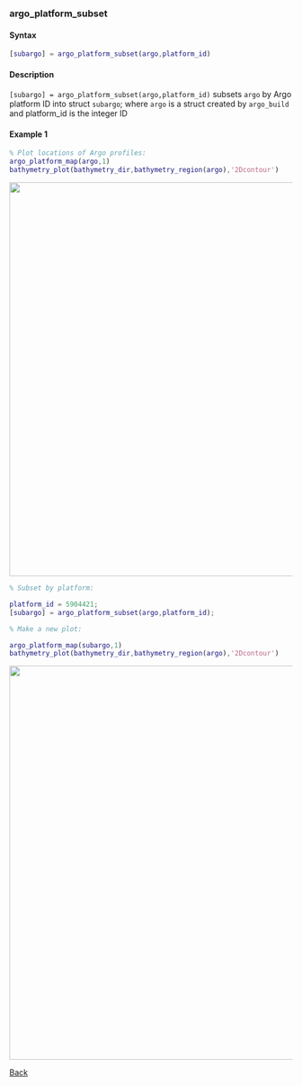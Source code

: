 ### argo_platform_subset

#### Syntax

```Matlab
[subargo] = argo_platform_subset(argo,platform_id) 
```
#### Description

``[subargo] = argo_platform_subset(argo,platform_id)`` subsets ``argo`` by Argo platform ID into struct ``subargo``; where ``argo`` is a struct created by ``argo_build`` and platform_id is the integer ID


#### Example 1

```Matlab
% Plot locations of Argo profiles:
argo_platform_map(argo,1)
bathymetry_plot(bathymetry_dir,bathymetry_region(argo),'2Dcontour')
```

<img src="https://user-images.githubusercontent.com/24570061/88316847-6955da80-cce6-11ea-8bb0-d9d0523a3a29.png" width="700">

```Matlab
% Subset by platform:

platform_id = 5904421;
[subargo] = argo_platform_subset(argo,platform_id);

% Make a new plot:

argo_platform_map(subargo,1)
bathymetry_plot(bathymetry_dir,bathymetry_region(argo),'2Dcontour')

```

<img src="https://user-images.githubusercontent.com/24570061/88324607-ec306280-ccf1-11ea-8f9a-81320046ccf4.png" width="700">

[Back](https://github.com/lnferris/ocean_data_tools#additional-functions-for-inspecting-argo-data-1)

